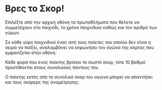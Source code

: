 # Βρες το Σκορ!

Επιλέξτε από την αρχική οθόνη τα πρωταθλήματα που θέλετε να συμμετέχουν στο παιχνίδι, το χρόνο παιχνιδιού καθώς και τον αριθμό των γύρων.

Σε κάθε γύρο παιχνιδιού ένας από τους παίκτες του οποίου δεν είναι η σειρά να παίξει, αναλαμβάνει να εκφωνήσει 
τον αγώνα της κάρτας που εμφανίζεται στην οθόνη.

Κάθε φορά που ένας παίκτης βρίσκει το σωστό σκορ, τότε 10 βαθμοί προστίθονται στους συνολικούς πόντους του.

Ο παίκτης εκτός από το συνολικό σκορ του αγώνα μπορεί να απαντήσει και τους σκόρερς της αναμέτρησης.
